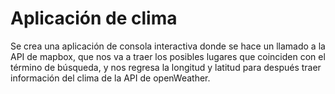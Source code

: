 # Aplicación de clima
Se crea una aplicación de consola interactiva donde se hace un llamado a la API de mapbox, que nos va a traer los posibles lugares que coinciden con el término de búsqueda, y nos regresa la longitud y latitud para después traer información del clima de la API de openWeather.